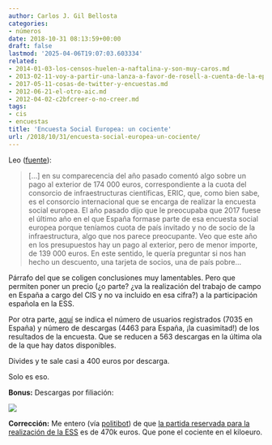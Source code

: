 ```yaml
---
author: Carlos J. Gil Bellosta
categories:
- números
date: 2018-10-31 08:13:59+00:00
draft: false
lastmod: '2025-04-06T19:07:03.603334'
related:
- 2014-01-03-los-censos-huelen-a-naftalina-y-son-muy-caros.md
- 2013-02-11-voy-a-partir-una-lanza-a-favor-de-rosell-a-cuenta-de-la-epa.md
- 2017-05-11-cosas-de-twitter-y-encuestas.md
- 2012-06-21-el-otro-aic.md
- 2012-04-02-c2bfcreer-o-no-creer.md
tags:
- cis
- encuestas
title: 'Encuesta Social Europea: un cociente'
url: /2018/10/31/encuesta-social-europea-un-cociente/
---
```


Leo ([fuente](http://www.congreso.es/portal/page/portal/Congreso/PopUpCGI?CMD=VERLST&BASE=pu12&FMT=PUWTXDTS.fmt&DOCS=1-1&QUERY=(DSCD-12-CO-491.CODI.))):

>[...] en su comparecencia del año pasado comentó algo sobre un pago al exterior de 174 000 euros, correspondiente a la cuota del consorcio de infraestructuras científicas, ERIC, que, como bien sabe, es el consorcio internacional que se encarga de realizar la encuesta social europea. El año pasado dijo que le preocupaba que 2017 fuese el último año en el que España formase parte de esa encuesta social europea porque teníamos cuota de país invitado y no de socio de la infraestructura, algo que nos parece preocupante. Veo que este año en los presupuestos hay un pago al exterior, pero de menor importe, de 139 000 euros. En este sentido, le quería preguntar si nos han hecho un descuento, una tarjeta de socios, una de país pobre...

Párrafo del que se coligen conclusiones muy lamentables. Pero que permiten poner un precio (¿o parte? ¿va la realización del trabajo de campo en España a cargo del CIS y no va incluido en esa cifra?) a la participación española en la ESS.

Por otra parte, [aquí](https://www.europeansocialsurvey.org/docs/data_users/ESS_data_user_stats_sept_2018.pdf) se indica el número de usuarios registrados (7035 en España) y número de descargas (4463 para España, ¡la cuasimitad!) de los resultados de la encuesta. Que se reducen a 563 descargas en la última ola de la que hay datos disponibles.

Divides y te sale casi a 400 euros por descarga.

Solo es eso.

**Bonus:** Descargas por filiación:

![](/wp-uploads/2018/10/descargadores_ess.png#center)

**Corrección:** Me entero (vía [politibot](https://politibot.io/)) de que [la partida reservada para la realización de la ESS](https://www.boe.es/diario_boe/txt.php?id=BOE-A-2017-15722) es de 470k euros. Que pone el cociente en el kiloeuro.